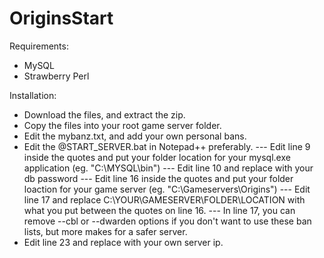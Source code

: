 OriginsStart
============

Requirements:
- MySQL
- Strawberry Perl


Installation:
- Download the files, and extract the zip.
- Copy the files into your root game server folder.
- Edit the mybanz.txt, and add your own personal bans.
- Edit the @START_SERVER.bat in Notepad++ preferably.
--- Edit line 9 inside the quotes and put your folder location for your mysql.exe application (eg.  "C:\MYSQL\bin")
--- Edit line 10 and replace <PASSWORD> with your db password
--- Edit line 16 inside the quotes and put your folder loaction for your game server (eg.  "C:\Gameservers\Origins")
--- Edit line 17 and replace C:\YOUR\GAMESERVER\FOLDER\LOCATION with what you put between the quotes on line 16.
--- In line 17, you can remove --cbl or --dwarden options if you don't want to use these ban lists, but more makes for a safer server.
- Edit line 23 and replace <SERVER IP> with your own server ip.
